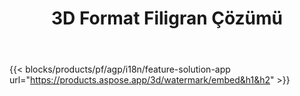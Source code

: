 ﻿---
title: 3D Format Filigran Çözümü 
weight: 7730
url: /tr/watermark
limit: 
description: Fikri mülkiyetinizi korumak için 3D belgesine kör filigran ekleyin.
---
{{< blocks/products/pf/agp/i18n/feature-solution-app url="https://products.aspose.app/3d/watermark/embed&h1&h2" >}} 
